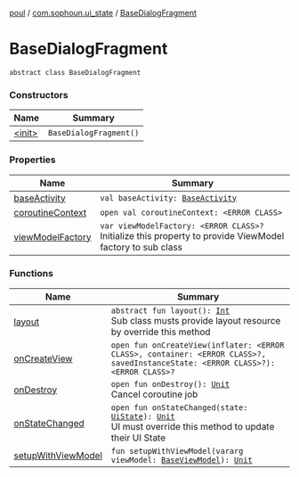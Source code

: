 [poul](../../index.md) / [com.sophoun.ui_state](../index.md) / [BaseDialogFragment](./index.md)

# BaseDialogFragment

`abstract class BaseDialogFragment`

### Constructors

| Name | Summary |
|---|---|
| [&lt;init&gt;](-init-.md) | `BaseDialogFragment()` |

### Properties

| Name | Summary |
|---|---|
| [baseActivity](base-activity.md) | `val baseActivity: `[`BaseActivity`](../-base-activity/index.md) |
| [coroutineContext](coroutine-context.md) | `open val coroutineContext: <ERROR CLASS>` |
| [viewModelFactory](view-model-factory.md) | `var viewModelFactory: <ERROR CLASS>?`<br>Initialize this property to provide ViewModel factory to sub class |

### Functions

| Name | Summary |
|---|---|
| [layout](layout.md) | `abstract fun layout(): `[`Int`](https://kotlinlang.org/api/latest/jvm/stdlib/kotlin/-int/index.html)<br>Sub class musts provide layout resource by override this method |
| [onCreateView](on-create-view.md) | `open fun onCreateView(inflater: <ERROR CLASS>, container: <ERROR CLASS>?, savedInstanceState: <ERROR CLASS>?): <ERROR CLASS>?` |
| [onDestroy](on-destroy.md) | `open fun onDestroy(): `[`Unit`](https://kotlinlang.org/api/latest/jvm/stdlib/kotlin/-unit/index.html)<br>Cancel coroutine job |
| [onStateChanged](on-state-changed.md) | `open fun onStateChanged(state: `[`UiState`](../../com.sophoun.ui_state.state/-ui-state/index.md)`): `[`Unit`](https://kotlinlang.org/api/latest/jvm/stdlib/kotlin/-unit/index.html)<br>UI must override this method to update their UI State |
| [setupWithViewModel](setup-with-view-model.md) | `fun setupWithViewModel(vararg viewModel: `[`BaseViewModel`](../-base-view-model/index.md)`): `[`Unit`](https://kotlinlang.org/api/latest/jvm/stdlib/kotlin/-unit/index.html) |
